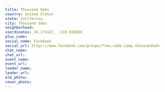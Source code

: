 ```yaml
---
title: Thousand Oaks
country: United States
state: California
city: Thousand Oaks
neighborhood: 
coordinates: 34.171427, -118.910588
plus_code:
social_name: Facebook
social_url: https://www.facebook.com/groups/free.code.camp.thousandoaks
chat_name:
chat_url:
event_name:
event_url:
leader_name:
leader_url:
old_photo: 
cover_photo:
---
```

